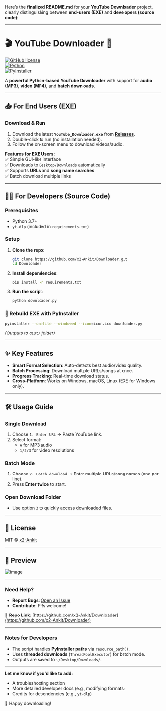 Here’s the **finalized README.md** for your **YouTube Downloader** project, clearly distinguishing between **end-users (EXE)** and **developers (source code)**:

---

# **🎬 YouTube Downloader** 🚀  

[![GitHub license](https://img.shields.io/badge/license-MIT-blue.svg)](LICENSE)  
[![Python](https://img.shields.io/badge/Python-3.7+-blue.svg)](https://www.python.org/)  
[![PyInstaller](https://img.shields.io/badge/PyInstaller-5.0+-green.svg)](https://pyinstaller.org/)  

A **powerful Python-based YouTube Downloader** with support for **audio (MP3)**, **video (MP4)**, and **batch downloads**.  

---

## **📥 For End Users (EXE)**  
### **Download & Run**  
1. Download the latest **`YouTube_Downloader.exe`** from **[Releases](https://github.com/x2-Ankit/Downloader/releases)**.  
2. Double-click to run (no installation needed).  
3. Follow the on-screen menu to download videos/audio.  

**Features for EXE Users:**  
✅ Simple GUI-like interface  
✅ Downloads to `Desktop/Downloads` automatically  
✅ Supports **URLs** and **song name searches**  
✅ Batch download multiple links  

---

## **👨‍💻 For Developers (Source Code)**  
### **Prerequisites**  
- Python 3.7+  
- `yt-dlp` (included in `requirements.txt`)  

### **Setup**  
1. **Clone the repo**:  
   ```sh
   git clone https://github.com/x2-Ankit/Downloader.git
   cd Downloader
   ```

2. **Install dependencies**:  
   ```sh
   pip install -r requirements.txt
   ```

3. **Run the script**:  
   ```sh
   python downloader.py
   ```

### **🔧 Rebuild EXE with PyInstaller**  
```sh
pyinstaller --onefile --windowed --icon=icon.ico downloader.py
```
*(Outputs to `dist/` folder)*  

---

## **✨ Key Features**  
- **Smart Format Selection**: Auto-detects best audio/video quality.  
- **Batch Processing**: Download multiple URLs/songs at once.  
- **Progress Tracking**: Real-time download status.  
- **Cross-Platform**: Works on Windows, macOS, Linux (EXE for Windows only).  

---

## **🛠️ Usage Guide**  
### **Single Download**  
1. Choose `1. Enter URL` → Paste YouTube link.  
2. Select format:  
   - `A` for MP3 audio  
   - `1/2/3` for video resolutions  

### **Batch Mode**  
1. Choose `2. Batch download` → Enter multiple URLs/song names (one per line).  
2. Press **Enter twice** to start.  

### **Open Download Folder**  
- Use option `3` to quickly access downloaded files.  

---

## **📜 License**  
MIT © [x2-Ankit](https://github.com/x2-Ankit)  

---

## **📸 Preview**  
![image](https://github.com/user-attachments/assets/d688af3e-e5d7-4c81-b6d8-b3ab86c37e4b)



---

### **Need Help?**  
- **Report Bugs**: [Open an Issue](https://github.com/x2-Ankit/Downloader/issues)  
- **Contribute**: PRs welcome!  

🔗 **Repo Link**: [https://github.com/x2-Ankit/Downloader](https://github.com/x2-Ankit/Downloader)  

---

### **Notes for Developers**  
- The script handles **PyInstaller paths** via `resource_path()`.  
- Uses **threaded downloads** (`ThreadPoolExecutor`) for batch mode.  
- Outputs are saved to `~/Desktop/Downloads/`.  

---

**Let me know if you'd like to add:**  
- A troubleshooting section  
- More detailed developer docs (e.g., modifying formats)  
- Credits for dependencies (e.g., `yt-dlp`)  

🚀 Happy downloading!
